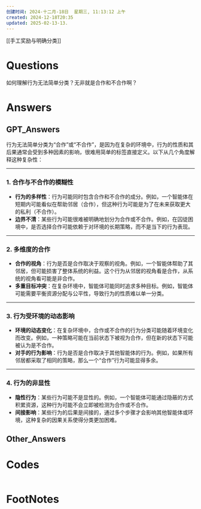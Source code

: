 ```yaml
---
创建时间: 2024-十二月-18日  星期三, 11:13:12 上午
created: 2024-12-18T20:35
updated: 2025-02-13-13.
---
```

[[手工奖励与明确分类]]

# Questions
如何理解行为无法简单分类？无非就是合作和不合作啊？

# Answers

## GPT_Answers
行为无法简单分类为“合作”或“不合作”，是因为在复杂的环境中，行为的性质和其后果通常会受到多种因素的影响，很难用简单的标签直接定义。以下从几个角度解释这种复杂性：

---

### 1. **合作与不合作的模糊性**
   - **行为的多样性**：行为可能同时包含合作和不合作的成分。例如，一个智能体在短期内可能看似在帮助邻居（合作），但这种行为可能是为了在未来获取更大的私利（不合作）。
   - **边界不清**：某些行为可能很难被明确地划分为合作或不合作。例如，在囚徒困境中，是否选择合作可能依赖于对环境的长期策略，而不是当下的行为表现。

---

### 2. **多维度的合作**
   - **合作的视角**：行为是否是合作取决于观察的视角。例如，一个智能体帮助了其邻居，但可能损害了整体系统的利益。这个行为从邻居的视角看是合作，从系统的视角看可能是非合作。
   - **多重目标冲突**：在复杂环境中，智能体可能同时追求多种目标。例如，智能体可能需要平衡资源分配与公平性，导致行为的性质难以单一分类。

---

### 3. **行为受环境的动态影响**
   - **环境的动态变化**：在复杂环境中，合作或不合作的行为分类可能随着环境变化而改变。例如，一种策略可能在当前状态下被视为合作，但在新的状态下可能被认为是不合作。
   - **对手的行为影响**：行为是否是合作取决于其他智能体的行为。例如，如果所有邻居都采取了相同的策略，那么一个“合作”行为可能显得多余。

---

### 4. **行为的非显性**
   - **隐性行为**：某些行为可能不是显性的。例如，一个智能体可能通过隐蔽的方式积累资源，这种行为可能不会立即被检测为合作或不合作。
   - **间接影响**：某些行为的后果是间接的，通过多个步骤才会影响其他智能体或环境，这种复杂的因果关系使得分类更加困难。


## Other_Answers


# Codes

```python

```


# FootNotes
